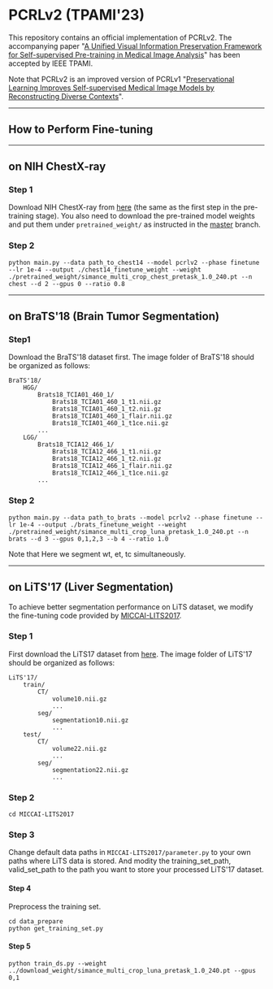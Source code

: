# PCRLv2 (TPAMI'23)
This repository contains an official implementation of PCRLv2. The accompanying paper "[A Unified Visual Information Preservation Framework for Self-supervised Pre-training in Medical Image Analysis](https://arxiv.org/pdf/2301.00772.pdf)" has been accepted by IEEE TPAMI. 

Note that PCRLv2 is an improved version of PCRLv1 "[Preservational Learning Improves Self-supervised Medical Image Models by Reconstructing Diverse Contexts](https://arxiv.org/pdf/2109.04379.pdf)".

----
## How to Perform Fine-tuning

----
## on NIH ChestX-ray

### Step 1

Download NIH ChestX-ray from [here](https://nihcc.app.box.com/v/ChestXray-NIHCC) (the same as the first step in the pre-training stage). You also need to download the pre-trained model weights and put them under `pretrained_weight/` as instructed in the [master](https://github.com/RL4M/PCRLv2/tree/main) branch.

### Step 2

```
python main.py --data path_to_chest14 --model pcrlv2 --phase finetune --lr 1e-4 --output ./chest14_finetune_weight --weight ./pretrained_weight/simance_multi_crop_chest_pretask_1.0_240.pt --n chest --d 2 --gpus 0 --ratio 0.8
```

----
## on BraTS'18 (Brain Tumor Segmentation)

### Step1 

Download the BraTS'18 dataset first. The image folder of BraTS'18 should be organized as follows:

```
BraTS'18/
	HGG/
  		Brats18_TCIA01_460_1/
			Brats18_TCIA01_460_1_t1.nii.gz
			Brats18_TCIA01_460_1_t2.nii.gz
			Brats18_TCIA01_460_1_flair.nii.gz
			Brats18_TCIA01_460_1_t1ce.nii.gz
  		...
	LGG/
		Brats18_TCIA12_466_1/
			Brats18_TCIA12_466_1_t1.nii.gz
			Brats18_TCIA12_466_1_t2.nii.gz
			Brats18_TCIA12_466_1_flair.nii.gz
			Brats18_TCIA12_466_1_t1ce.nii.gz
  		...
```



### Step 2 

```
python main.py --data path_to_brats --model pcrlv2 --phase finetune --lr 1e-4 --output ./brats_finetune_weight --weight ./pretrained_weight/simance_multi_crop_luna_pretask_1.0_240.pt --n brats --d 3 --gpus 0,1,2,3 --b 4 --ratio 1.0
```

Note that Here we segment wt, et, tc simultaneously.

----
## on LiTS'17 (Liver Segmentation)

To achieve better segmentation performance on LiTS dataset, we modify the fine-tuning code provided by [MICCAI-LITS2017](https://github.com/assassint2017/MICCAI-LITS2017).

### Step 1

First download the LiTS17 dataset from [here](https://competitions.codalab.org/competitions/17094). The image folder of LiTS'17 should be organized as follows:

```
LiTS'17/
	train/
		CT/
			volume10.nii.gz
			...
		seg/
			segmentation10.nii.gz
			...
	test/
		CT/
			volume22.nii.gz
			...
		seg/
			segmentation22.nii.gz
			...
```



### Step 2

```
cd MICCAI-LITS2017
```

### Step 3

Change default data paths in `MICCAI-LITS2017/parameter.py` to your own paths where LiTS data is stored. And modity the training_set_path, valid_set_path to the path you want to store your processed LiTS'17 dataset. 

#### Step 4

Preprocess the training set.

```
cd data_prepare
python get_training_set.py
```

#### Step 5

```
python train_ds.py --weight ../download_weight/simance_multi_crop_luna_pretask_1.0_240.pt --gpus 0,1
```

